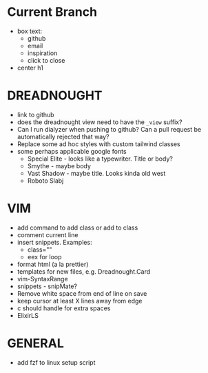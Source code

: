 # Current Branch
  * box text: 
    * github
    * email
    * inspiration
    * click to close
  * center h1

# DREADNOUGHT

  * link to github
  * does the dreadnought view need to have the `_view` suffix?
  * Can I run dialyzer when pushing to github? Can a pull request be automatically rejected that way?
  * Replace some ad hoc styles with custom tailwind classes
  * some perhaps applicable google fonts
    * Special Elite - looks like a typewriter. Title or body?
    * Smythe - maybe body
    * Vast Shadow - maybe title. Looks kinda old west
    * Roboto Slabj

# VIM

  * add command to add class or add to class
  * comment current line
  * insert snippets. Examples:
    * class=""
    * eex for loop
  * format html (a la prettier)
  * templates for new files, e.g. Dreadnought.Card
  * vim-SyntaxRange
  * snippets - snipMate?
  * Remove white space from end of line on save
  * keep cursor at least X lines away from edge
  * <leader>c should handle for extra spaces
  * ElixirLS

# GENERAL

  * add fzf to linux setup script
